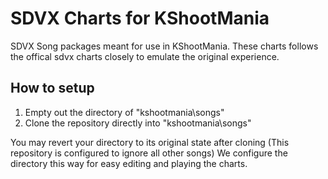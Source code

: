 # SDVX Charts for KShootMania #

SDVX Song packages meant for use in KShootMania. These charts follows the offical sdvx charts closely to emulate the original experience.

## How to setup ##
1. Empty out the directory of "kshootmania\songs"
2. Clone the repository directly into "kshootmania\songs"

You may revert your directory to its original state after cloning (This repository is configured to ignore all other songs)
We configure the directory this way for easy editing and playing the charts.